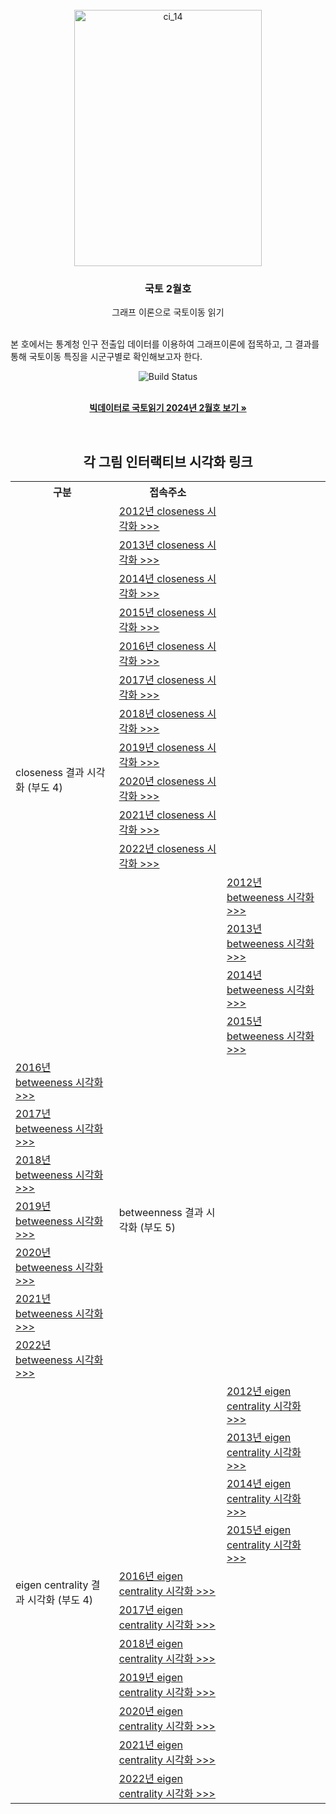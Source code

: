 <!-- KRIHS Magazine Information -->
<br />
<div align="center">
  <a href="https://github.com/ycanns/KRIHS_Magazines">
    <img src="KRIHS_icon/000000035955_01.png" alt="ci_14" width="300" height="410">
  </a>
  
<h3 align="center">국토 2월호</h3>

  <p align="center">
    그래프 이론으로 국토이동 읽기
    <br /><br /></p><p align="left">
    본 호에서는 통계청 인구 전출입 데이터를 이용하여 그래프이론에 접목하고, 그 결과를 통해 국토이동 특징을 시군구별로 확인해보고자 한다.<br /></p><p align="center">
    
    
![Build Status](https://img.shields.io/badge/R-R?color=lightblue&logo=R)

 <br> <a href="https://library.krihs.re.kr/dl_image2/IMG/08/000000035969/SERVICE/000000035969_01.PDF"><strong>빅데이터로 국토읽기 2024년 2월호 보기 »</strong></a>
    <br />

<br> 
  <h2>각 그림 인터랙티브 시각화 링크</h2>

<table style="width:100%">
  <tr>
    <th>구분</th>
    <th>접속주소</th>
  </tr>

  <tr>
    <td rowspan="15">closeness 결과 시각화 (부도 4)</td>
    <td><a href="https://ycanns.github.io/KRIHS_Magazines/Closeness_MAP_2012.html"> 2012년 closeness 시각화 >>> </a></td>
      <tr><td><a href="https://ycanns.github.io/KRIHS_Magazines/Closeness_MAP_2013.html"> 2013년 closeness 시각화 >>> </a></td></tr>
      <tr><td><a href="https://ycanns.github.io/KRIHS_Magazines/Closeness_MAP_2014.html"> 2014년 closeness 시각화 >>> </a></td></tr>
      <tr><td><a href="https://ycanns.github.io/KRIHS_Magazines/Closeness_MAP_2015.html"> 2015년 closeness 시각화 >>> </a></td></tr>
      <tr><td><a href="https://ycanns.github.io/KRIHS_Magazines/Closeness_MAP_2016.html"> 2016년 closeness 시각화 >>> </a></td></tr>
      <tr><td><a href="https://ycanns.github.io/KRIHS_Magazines/Closeness_MAP_2017.html"> 2017년 closeness 시각화 >>> </a></td></tr>
      <tr><td><a href="https://ycanns.github.io/KRIHS_Magazines/Closeness_MAP_2018.html"> 2018년 closeness 시각화 >>> </a></td></tr>
      <tr><td><a href="https://ycanns.github.io/KRIHS_Magazines/Closeness_MAP_2019.html"> 2019년 closeness 시각화 >>> </a></td></tr>
      <tr><td><a href="https://ycanns.github.io/KRIHS_Magazines/Closeness_MAP_2020.html"> 2020년 closeness 시각화 >>> </a></td></tr>
      <tr><td><a href="https://ycanns.github.io/KRIHS_Magazines/Closeness_MAP_2021.html"> 2021년 closeness 시각화 >>> </a></td></tr>
      <tr><td><a href="https://ycanns.github.io/KRIHS_Magazines/Closeness_MAP_2022.html"> 2022년 closeness 시각화 >>> </a></td></tr>
  </tr>
  
  <tr>
    <td rowspan="15">betweenness 결과 시각화 (부도 5)</td>
    <td><a href="https://ycanns.github.io/KRIHS_Magazines/betweeness_MAP_2012.html"> 2012년 betweeness 시각화 >>> </a></td>
      <tr><td><a href="https://ycanns.github.io/KRIHS_Magazines/betweeness_MAP_2013.html"> 2013년 betweeness 시각화 >>> </a></td></tr>
      <tr><td><a href="https://ycanns.github.io/KRIHS_Magazines/betweeness_MAP_2014.html"> 2014년 betweeness 시각화 >>> </a></td></tr>
      <tr><td><a href="https://ycanns.github.io/KRIHS_Magazines/betweeness_MAP_2015.html"> 2015년 betweeness 시각화 >>> </a></td></tr>
      <tr><td><a href="https://ycanns.github.io/KRIHS_Magazines/betweeness_MAP_2016.html"> 2016년 betweeness 시각화 >>> </a></td></tr>
      <tr><td><a href="https://ycanns.github.io/KRIHS_Magazines/betweeness_MAP_2017.html"> 2017년 betweeness 시각화 >>> </a></td></tr>
      <tr><td><a href="https://ycanns.github.io/KRIHS_Magazines/betweeness_MAP_2018.html"> 2018년 betweeness 시각화 >>> </a></td></tr>
      <tr><td><a href="https://ycanns.github.io/KRIHS_Magazines/betweeness_MAP_2019.html"> 2019년 betweeness 시각화 >>> </a></td></tr>
      <tr><td><a href="https://ycanns.github.io/KRIHS_Magazines/betweeness_MAP_2020.html"> 2020년 betweeness 시각화 >>> </a></td></tr>
      <tr><td><a href="https://ycanns.github.io/KRIHS_Magazines/betweeness_MAP_2021.html"> 2021년 betweeness 시각화 >>> </a></td></tr>
      <tr><td><a href="https://ycanns.github.io/KRIHS_Magazines/betweeness_MAP_2022.html"> 2022년 betweeness 시각화 >>> </a></td></tr>
  </tr>
  
  <tr>
    <td rowspan="20">eigen centrality 결과 시각화 (부도 4)</td>
    <td><a href="https://ycanns.github.io/KRIHS_Magazines/eign_Cntalry_MAP_2012.html"> 2012년 eigen centrality 시각화 >>> </a></td>
      <tr><td><a href="https://ycanns.github.io/KRIHS_Magazines/eign_Cntalry_MAP_2013.html"> 2013년 eigen centrality 시각화 >>> </a></td></tr>
      <tr><td><a href="https://ycanns.github.io/KRIHS_Magazines/eign_Cntalry_MAP_2014.html"> 2014년 eigen centrality 시각화 >>> </a></td></tr>
      <tr><td><a href="https://ycanns.github.io/KRIHS_Magazines/eign_Cntalry_MAP_2015.html"> 2015년 eigen centrality 시각화 >>> </a></td></tr>
      <tr><td><a href="https://ycanns.github.io/KRIHS_Magazines/eign_Cntalry_MAP_2016.html"> 2016년 eigen centrality 시각화 >>> </a></td></tr>
      <tr><td><a href="https://ycanns.github.io/KRIHS_Magazines/eign_Cntalry_MAP_2017.html"> 2017년 eigen centrality 시각화 >>> </a></td></tr>
      <tr><td><a href="https://ycanns.github.io/KRIHS_Magazines/eign_Cntalry_MAP_2018.html"> 2018년 eigen centrality 시각화 >>> </a></td></tr>
      <tr><td><a href="https://ycanns.github.io/KRIHS_Magazines/eign_Cntalry_MAP_2019.html"> 2019년 eigen centrality 시각화 >>> </a></td></tr>
      <tr><td><a href="https://ycanns.github.io/KRIHS_Magazines/eign_Cntalry_MAP_2020.html"> 2020년 eigen centrality 시각화 >>> </a></td></tr>
      <tr><td><a href="https://ycanns.github.io/KRIHS_Magazines/eign_Cntalry_MAP_2021.html"> 2021년 eigen centrality 시각화 >>> </a></td></tr>
      <tr><td><a href="https://ycanns.github.io/KRIHS_Magazines/eign_Cntalry_MAP_2022.html"> 2022년 eigen centrality 시각화 >>> </a></td></tr>
  </tr>
  
</table>
  </p>
</div>




